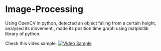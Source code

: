 # Image-Processing

Using OpenCV in python, detected an object falling from a certain height, analysed its movement , made its position time graph using matplotlib library of python.

Check this video sample.
[![Video Sample](doc/youtube.gif)](https://youtu.be/d5CV1goSiYA)
